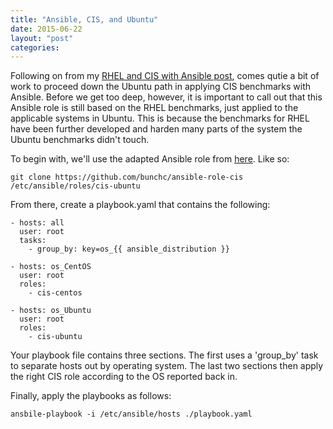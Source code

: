 ```yaml
---
title: "Ansible, CIS, and Ubuntu"
date: 2015-06-22
layout: "post"
categories: 
---
```


Following on from my [RHEL and CIS with Ansible post](http://blog.codybunch.com/2015/05/15/Using-the-CIS-Ansible-Role-against-CentOSRHEL/), comes qutie a bit of work to proceed down the Ubuntu path in applying CIS benchmarks with Ansible. Before we get too deep, however, it is important to call out that this Ansible role is still based on the RHEL benchmarks, just applied to the applicable systems in Ubuntu. This is because the benchmarks for RHEL have been further developed and harden many parts of the system the Ubuntu benchmarks didn't touch.

To begin with, we'll use the adapted Ansible role from [here](https://github.com/bunchc/ansible-role-cis). Like so:

```git clone https://github.com/bunchc/ansible-role-cis /etc/ansible/roles/cis-ubuntu```

From there, create a playbook.yaml that contains the following:

```
- hosts: all
  user: root
  tasks:
    - group_by: key=os_{{ ansible_distribution }}

- hosts: os_CentOS
  user: root
  roles:
    - cis-centos

- hosts: os_Ubuntu
  user: root
  roles:
    - cis-ubuntu
```

Your playbook file contains three sections. The first uses a 'group_by' task to separate hosts out by operating system. The last two sections then apply the right CIS role according to the OS reported back in. 

Finally, apply the playbooks as follows:

```ansbile-playbook -i /etc/ansible/hosts ./playbook.yaml```

